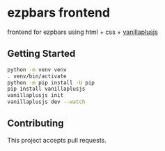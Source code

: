 # ezpbars frontend

frontend for ezpbars using html + css + [vanillaplusjs](https://vanillaplusjs.com/)

## Getting Started

```sh
python -m venv venv
. venv/bin/activate
python -m pip install -U pip
pip install vanillaplusjs
vanillaplusjs init
vanillaplusjs dev --watch
```

## Contributing

This project accepts pull requests.
